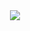 <div id="header" align="center">
  <img src="https://giphy.com/gifs/CleverCodeLab-nft-computer-working-m6pvmOSXuTEPaKFWBz"/>
</div>
